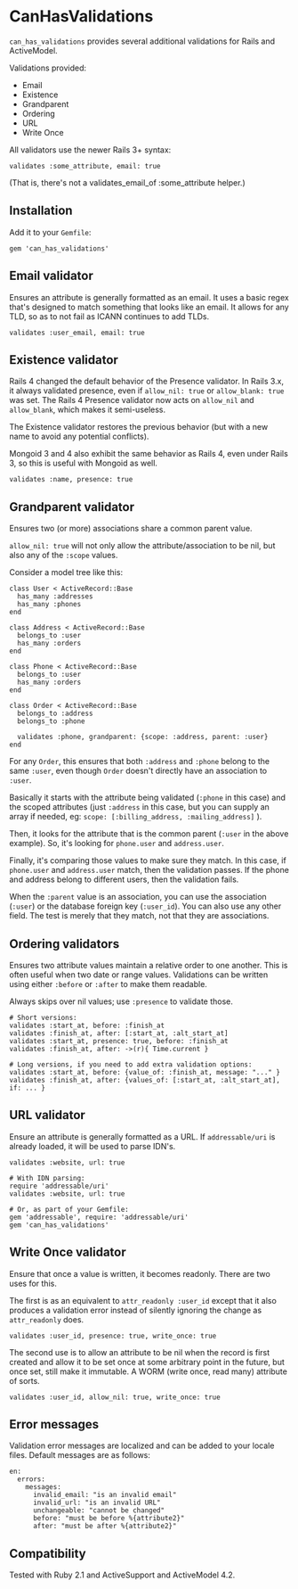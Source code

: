 # CanHasValidations #

`can_has_validations` provides several additional validations for Rails and
ActiveModel.

Validations provided:

* Email
* Existence
* Grandparent
* Ordering
* URL
* Write Once

All validators use the newer Rails 3+ syntax:

    validates :some_attribute, email: true

(That is, there's not a validates_email_of :some_attribute helper.)


## Installation ##

Add it to your `Gemfile`:

    gem 'can_has_validations'




## Email validator ##

Ensures an attribute is generally formatted as an email. It uses a basic regex
that's designed to match something that looks like an email. It allows for any
TLD, so as to not fail as ICANN continues to add TLDs.

    validates :user_email, email: true


## Existence validator ##

Rails 4 changed the default behavior of the Presence validator. In Rails 3.x,
it always validated presence, even if `allow_nil: true` or `allow_blank: true`
was set. The Rails 4 Presence validator now acts on `allow_nil` and
`allow_blank`, which makes it semi-useless.

The Existence validator restores the previous behavior (but with a new name to
avoid any potential conflicts).

Mongoid 3 and 4 also exhibit the same behavior as Rails 4, even under Rails 3,
so this is useful with Mongoid as well.

    validates :name, presence: true


## Grandparent validator ##

Ensures two (or more) associations share a common parent value. 

`allow_nil: true` will not only allow the attribute/association to be nil, but
also any of the `:scope` values.

Consider a model tree like this:

    class User < ActiveRecord::Base
      has_many :addresses
      has_many :phones
    end
    
    class Address < ActiveRecord::Base
      belongs_to :user
      has_many :orders
    end
    
    class Phone < ActiveRecord::Base
      belongs_to :user
      has_many :orders
    end
    
    class Order < ActiveRecord::Base
      belongs_to :address
      belongs_to :phone
      
      validates :phone, grandparent: {scope: :address, parent: :user}
    end

For any `Order`, this ensures that both `:address` and `:phone` belong to the same
`:user`, even though `Order` doesn't directly have an association to `:user`.

Basically it starts with the attribute being validated (`:phone` in this case)
and the scoped attributes (just `:address` in this case, but you can supply an
array if needed, eg: `scope: [:billing_address, :mailing_address]` ). 

Then, it looks for the attribute that is the common parent (`:user` in the above
example). So, it's looking for `phone.user` and `address.user`. 

Finally, it's comparing those values to make sure they match. In this case, if
`phone.user` and `address.user` match, then the validation passes. If the phone and
address belong to different users, then the validation fails.

When the `:parent` value is an association, you can use the association (`:user`)
or the database foreign key (`:user_id`). You can also use any other field. The
test is merely that they match, not that they are associations.


## Ordering validators ##

Ensures two attribute values maintain a relative order to one another. This is
often useful when two date or range values. Validations can be written using
either `:before` or `:after` to make them readable.

Always skips over nil values; use `:presence` to validate those.

    # Short versions:
    validates :start_at, before: :finish_at
    validates :finish_at, after: [:start_at, :alt_start_at]
    validates :start_at, presence: true, before: :finish_at
    validates :finish_at, after: ->(r){ Time.current }
    
    # Long versions, if you need to add extra validation options:
    validates :start_at, before: {value_of: :finish_at, message: "..." }
    validates :finish_at, after: {values_of: [:start_at, :alt_start_at], if: ... }


## URL validator ##

Ensure an attribute is generally formatted as a URL. If `addressable/uri` is
already loaded, it will be used to parse IDN's.

    validates :website, url: true

    # With IDN parsing:
    require 'addressable/uri'
    validates :website, url: true

    # Or, as part of your Gemfile:
    gem 'addressable', require: 'addressable/uri'
    gem 'can_has_validations'


## Write Once validator ##

Ensure that once a value is written, it becomes readonly. There are two uses
for this. 

The first is as an equivalent to `attr_readonly :user_id` except that it also
produces a validation error instead of silently ignoring the change as
`attr_readonly` does.

    validates :user_id, presence: true, write_once: true

The second use is to allow an attribute to be nil when the record is first
created and allow it to be set once at some arbitrary point in the future, but
once set, still make it immutable. A WORM (write once, read many) attribute of
sorts.

    validates :user_id, allow_nil: true, write_once: true


## Error messages

Validation error messages are localized and can be added to your locale files.
Default messages are as follows:

    en:
      errors:
        messages:
          invalid_email: "is an invalid email"
          invalid_url: "is an invalid URL"
          unchangeable: "cannot be changed"
          before: "must be before %{attribute2}"
          after: "must be after %{attribute2}"


## Compatibility ##

Tested with Ruby 2.1 and ActiveSupport and ActiveModel 4.2.
